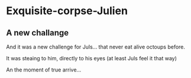 # Exquisite-corpse-Julien
## A new challange

And it was a new challenge for Juls... that never eat alive octoups before.

It was steaing to him, directly to his eyes (at least Juls feel it that way)

An the moment of true arrive...

